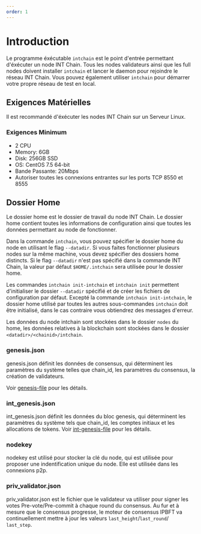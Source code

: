 ```yaml
---
order: 1
---
```


# Introduction

Le programme éxécutable `intchain` est le point d'entrée permettant d'éxécuter un node INT Chain. Tous les nodes validateurs ainsi que les full nodes doivent installer `intchain` et lancer le daemon pour rejoindre le réseau INT Chain.
Vous pouvez également utiliser `intchain` pour démarrer votre propre réseau de test en local.

## Exigences Matérielles

Il est recommandé d'éxécuter les nodes INT Chain sur un Serveur Linux.

### Exigences Minimum

- 2 CPU
- Memory: 6GB
- Disk: 256GB SSD
- OS: CentOS 7.5 64-bit
- Bande Passante: 20Mbps
- Autoriser toutes les connexions entrantes sur les ports TCP 8550 et 8555

## Dossier Home

Le dossier home est le dossier de travail du node INT Chain. Le dossier home contient toutes les informations de configuration ainsi que toutes les données permettant au node de fonctionner.

Dans la commande `intchain`, vous pouvez spécifier le dossier home du node en utilisant le flag `--datadir`.
Si vous faites fonctionner plusieurs nodes sur la même machine, vous devez spécifier des dossiers home distincts.
Si le flag `--datadir` n'est pas spécifié dans la commande INT Chain, la valeur par défaut `$HOME/.intchain` sera utilisée pour le dossier home.

Les commandes `intchain init-intchain` et `intchain init` permettent d'initialiser le dossier `--datadir` spécifié et de créer les fichiers de configuration par défaut.
Excepté la commande `intchain init-intchain`, le dossier home utilisé par toutes les autres sous-commandes `intchain` doit être initialisé, dans le cas contraire vous obtiendrez des messages d'erreur.

Les données du node intchain sont stockées dans le dossier `nodes` du home, les données relatives à la blockchain sont stockées dans le dossier `<datadir>/<chainid>/intchain`.


### genesis.json

genesis.json définit les données de consensus, qui déterminent les paramètres du système telles que chain_id, les paramètres du consensus, la création de validateurs.

Voir [genesis-file](../concepts/3-genesis-file.md) pour les détails.


### int_genesis.json

int_genesis.json définit les données du bloc genesis, qui déterminent les paramètres du système tels que chain_id, les comptes initiaux et les allocations de tokens.
Voir [int-genesis-file](../concepts/3-genesis-file.md) pour les détails.


### nodekey

nodekey est utilisé pour stocker la clé du node, qui est utilisée pour proposer une indentification unique du node. Elle est utilisée dans les connexions p2p.

### priv_validator.json

priv_validator.json est le fichier que le validateur va utiliser pour signer les votes Pre-vote/Pre-commit à chaque round du consensus.
Au fur et à mesure que le consensus progresse, le moteur de consensus IPBFT va continuellement mettre à jour les valeurs `last_height`/`last_round`/ `last_step`.



